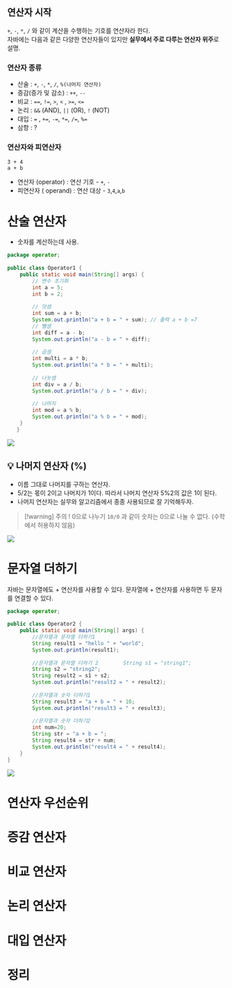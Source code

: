 ## 연산자 시작
`+`, `-`, `*`, `/` 와 같이 계산을 수행하는 기호를 연산자라 한다.<br>
 자바에는 다음과 같은 다양한 연산자들이  있지만 **실무에서 주로 다루는 연산자 위주**로 설명.

### 연산자 종류
- 산술 : `+`, `-`, `*`, `/`, `%(나머지 연산자)` 
- 증감(증가 및 감소) : `++`, `--`
- 비교 : `==`, `!=`, `>`, `<` , `>=`, `<=`
- 논리 : `&&` (AND), `||` (OR), `!` (NOT)
- 대입 : `=` , `+=`, `-=`, `*=`, `/=`, `%=`
- 삼항 : ?

### 연산자와 피연산자
```
3 + 4
a + b
```
- 연산자 (operator) :  연산 기호 - `+`, `-`
- 피연산자 ( operand) : 연산 대상 - `3`,`4`,`a`,`b`

# 산술 연산자
- 숫자를 계산하는데 사용.
```java
package operator;  
  
public class Operator1 {  
    public static void main(String[] args) {  
        // 변수 초기화  
        int a = 5;  
        int b = 2;  
  
        // 덧셈  
        int sum = a + b;  
        System.out.println("a + b = " + sum); // 출력 a + b =7  
        // 뺄셈  
        int diff = a - b;  
        System.out.println("a - b = " + diff);  
  
        // 곱셈  
        int multi = a * b;  
        System.out.println("a * b = " + multi);  
  
        // 나눗셈  
        int div = a / b;  
        System.out.println("a / b = " + div);  
  
        // 나머지  
        int mod = a % b;  
        System.out.println("a % b = " + mod);  
    }  
   }
```

![](https://i.imgur.com/Fz8Koty.png)

## 💡 나머지 연산자 (%)
- 이름 그대로 나머지를 구하는 연산자.
- 5/2는 몫이 2이고 나머지가 1이다. 따라서 나머지 연산자 5%2의 값은 1이 된다.
- 나머지 연산자는 실무와 알고리즘에서 종종 사용되므로 잘 기억해두자.

>[!warning] 주의 ! 0으로 나누기
>`10/0` 과 같이 숫자는 0으로 나눌 수 없다. (수학에서 허용하지 않음)

![](https://i.imgur.com/JyzLqOs.png)

# 문자열 더하기
자바는 문자열에도 + 연산자를 사용할 수 있다. 문자열에 + 연산자를 사용하면 두 문자를 연결할 수 있다.
```java
package operator;  
  
public class Operator2 {  
    public static void main(String[] args) {  
        //문자열과 문자열 더하기1  
        String result1 = "hello " + "world";  
        System.out.println(result1);  
          
        //문자열과 문자열 더하기 2        String s1 = "string1";  
        String s2 = "string2";  
        String result2 = s1 + s2;  
        System.out.println("result2 = " + result2);  
          
        //문자열과 숫자 더하기1  
        String result3 = "a + b = " + 10;  
        System.out.println("result3 = " + result3);  
  
        //문자열과 숫자 더하기2  
        int num=20;  
        String str = "a + b = ";  
        String result4 = str + num;  
        System.out.println("result4 = " + result4);  
    }  
}
```

![](https://i.imgur.com/sMyLmYM.png)


# 연산자 우선순위

# 증감 연산자
# 비교 연산자
# 논리 연산자
# 대입 연산자
# 정리
